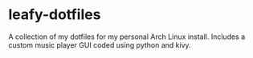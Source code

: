 # leafy-dotfiles
A collection of my dotfiles for my personal Arch Linux install. Includes a custom music player GUI coded using python and kivy.
